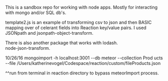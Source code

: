 This is a sandbox repo for working with node apps.  Mostly for interacting with mongo and/or SQL db's.

template2.js is an example of transforming csv to json and then BASIC mapping over of celerant fields into Reaction key/value pairs.
I used JSONpath and jsonpath-object-transform.

There is also another package that works with lodash.  
node-json-transform.

10/26/16
mongoimport -h localhost:3001 --db meteor --collection Prod
ucts --file /Users/katherinevogel/Codespace/reaction/custom/fileProducts.json

^^run from terminal in reaction directory to bypass meteorImport process.
